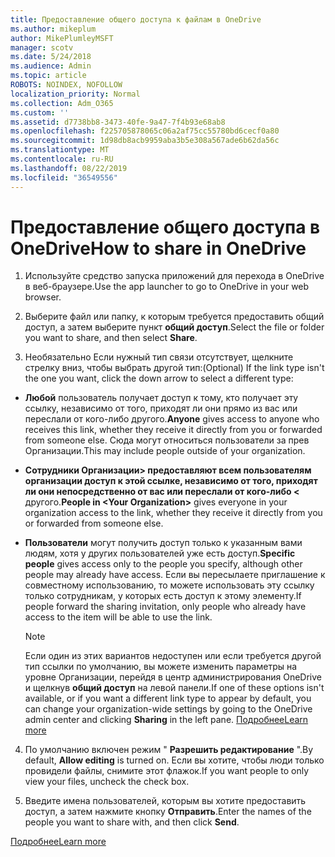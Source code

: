 ```yaml
---
title: Предоставление общего доступа к файлам в OneDrive
ms.author: mikeplum
author: MikePlumleyMSFT
manager: scotv
ms.date: 5/24/2018
ms.audience: Admin
ms.topic: article
ROBOTS: NOINDEX, NOFOLLOW
localization_priority: Normal
ms.collection: Adm_O365
ms.custom: ''
ms.assetid: d7738bb8-3473-40fe-9a47-7f4b93e68ab8
ms.openlocfilehash: f225705878065c06a2af75cc55780bd6cecf0a80
ms.sourcegitcommit: 1d98db8acb9959aba3b5e308a567ade6b62da56c
ms.translationtype: MT
ms.contentlocale: ru-RU
ms.lasthandoff: 08/22/2019
ms.locfileid: "36549556"
---
```

# <a name="how-to-share-in-onedrive"></a><span data-ttu-id="b386d-102">Предоставление общего доступа в OneDrive</span><span class="sxs-lookup"><span data-stu-id="b386d-102">How to share in OneDrive</span></span>

1. <span data-ttu-id="b386d-103">Используйте средство запуска приложений для перехода в OneDrive в веб-браузере.</span><span class="sxs-lookup"><span data-stu-id="b386d-103">Use the app launcher to go to OneDrive in your web browser.</span></span> 
    
2. <span data-ttu-id="b386d-104">Выберите файл или папку, к которым требуется предоставить общий доступ, а затем выберите пункт **общий доступ**.</span><span class="sxs-lookup"><span data-stu-id="b386d-104">Select the file or folder you want to share, and then select **Share**.</span></span>
    
3. <span data-ttu-id="b386d-105">Необязательно Если нужный тип связи отсутствует, щелкните стрелку вниз, чтобы выбрать другой тип:</span><span class="sxs-lookup"><span data-stu-id="b386d-105">(Optional) If the link type isn't the one you want, click the down arrow to select a different type:</span></span>
    
  - <span data-ttu-id="b386d-106">**Любой** пользователь получает доступ к тому, кто получает эту ссылку, независимо от того, приходят ли они прямо из вас или переслали от кого-либо другого.</span><span class="sxs-lookup"><span data-stu-id="b386d-106">**Anyone** gives access to anyone who receives this link, whether they receive it directly from you or forwarded from someone else.</span></span> <span data-ttu-id="b386d-107">Сюда могут относиться пользователи за прев Организации.</span><span class="sxs-lookup"><span data-stu-id="b386d-107">This may include people outside of your organization.</span></span> 
    
  - <span data-ttu-id="b386d-108">**Сотрудники Организации\> предоставляют всем пользователям организации доступ к этой ссылке, независимо от того, приходят ли они непосредственно от вас или переслали от кого-либо \<** другого.</span><span class="sxs-lookup"><span data-stu-id="b386d-108">**People in \<Your Organization\>** gives everyone in your organization access to the link, whether they receive it directly from you or forwarded from someone else.</span></span> 
    
  - <span data-ttu-id="b386d-109">**Пользователи** могут получить доступ только к указанным вами людям, хотя у других пользователей уже есть доступ.</span><span class="sxs-lookup"><span data-stu-id="b386d-109">**Specific people** gives access only to the people you specify, although other people may already have access.</span></span> <span data-ttu-id="b386d-110">Если вы пересылаете приглашение к совместному использованию, то можете использовать эту ссылку только сотрудникам, у которых есть доступ к этому элементу.</span><span class="sxs-lookup"><span data-stu-id="b386d-110">If people forward the sharing invitation, only people who already have access to the item will be able to use the link.</span></span> 
    
    > [!NOTE]
    > <span data-ttu-id="b386d-111">Если один из этих вариантов недоступен или если требуется другой тип ссылки по умолчанию, вы можете изменить параметры на уровне Организации, перейдя в центр администрирования OneDrive и щелкнув **общий доступ** на левой панели.</span><span class="sxs-lookup"><span data-stu-id="b386d-111">If one of these options isn't available, or if you want a different link type to appear by default, you can change your organization-wide settings by going to the OneDrive admin center and clicking **Sharing** in the left pane.</span></span> [<span data-ttu-id="b386d-112">Подробнее</span><span class="sxs-lookup"><span data-stu-id="b386d-112">Learn more</span></span>](https://go.microsoft.com/fwlink/?linkid=871961)
  
4. <span data-ttu-id="b386d-113">По умолчанию включен режим " **Разрешить редактирование** ".</span><span class="sxs-lookup"><span data-stu-id="b386d-113">By default, **Allow editing** is turned on.</span></span> <span data-ttu-id="b386d-114">Если вы хотите, чтобы люди только провидели файлы, снимите этот флажок.</span><span class="sxs-lookup"><span data-stu-id="b386d-114">If you want people to only view your files, uncheck the check box.</span></span> 
    
5. <span data-ttu-id="b386d-115">Введите имена пользователей, которым вы хотите предоставить доступ, а затем нажмите кнопку **Отправить**.</span><span class="sxs-lookup"><span data-stu-id="b386d-115">Enter the names of the people you want to share with, and then click **Send**.</span></span>
    
[<span data-ttu-id="b386d-116">Подробнее</span><span class="sxs-lookup"><span data-stu-id="b386d-116">Learn more</span></span>](https://go.microsoft.com/fwlink/?linkid=871861)
  

